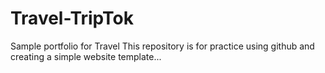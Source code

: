 # Travel-TripTok
Sample portfolio for Travel
This repository is for practice using github and creating a simple website template...
